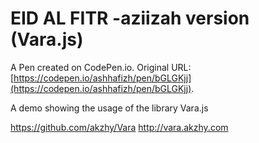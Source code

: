 # EID AL FITR -aziizah version  (Vara.js)

A Pen created on CodePen.io. Original URL: [https://codepen.io/ashhafizh/pen/bGLGKjj](https://codepen.io/ashhafizh/pen/bGLGKjj).

A demo showing the usage of the library Vara.js

https://github.com/akzhy/Vara
http://vara.akzhy.com
